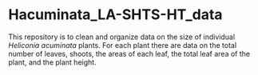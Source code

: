
# Hacuminata_LA-SHTS-HT_data

<!-- badges: start -->
<!-- badges: end -->

This repository is to clean and organize data on the size of individual _Heliconia acuminata_ plants. For each plant there are data on the total number of leaves, shoots, the areas of each leaf, the total leaf area of the plant, and the plant height.

